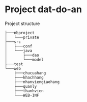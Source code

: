 # Project dat-do-an

Project structure
```
├───nbproject
│   └───private
├───src
│   ├───conf
│   └───java
│       ├───dao
│       └───model
├───test
└───web
    ├───chucuahang
    ├───khachhang
    ├───nhanviengiaohang
    ├───quanly
    ├───thanhvien
    └───WEB-INF
```
